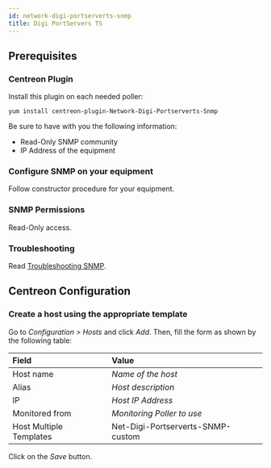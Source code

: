 ```yaml
---
id: network-digi-portserverts-snmp
title: Digi PortServers TS
---
```


## Prerequisites

### Centreon Plugin

Install this plugin on each needed poller:

``` shell
yum install centreon-plugin-Network-Digi-Portserverts-Snmp
```

Be sure to have with you the following information:

  - Read-Only SNMP community
  - IP Address of the equipment

### Configure SNMP on your equipment

Follow constructor procedure for your equipment.

### SNMP Permissions

Read-Only access.

### Troubleshooting

Read [Troubleshooting
SNMP](http://documentation.centreon.com/docs/centreon-plugins/en/latest/user/guide.html#snmp).

## Centreon Configuration

### Create a host using the appropriate template

Go to *Configuration \> Hosts* and click *Add*. Then, fill the form as shown by
the following table:

| Field                                | Value                             |
| :----------------------------------- | :-------------------------------- |
| Host name                            | *Name of the host*                |
| Alias                                | *Host description*                |
| IP                                   | *Host IP Address*                 |
| Monitored from                       | *Monitoring Poller to use*        |
| Host Multiple Templates              | Net-Digi-Portserverts-SNMP-custom |

Click on the *Save* button.
